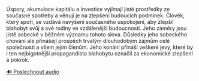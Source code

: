 
Úspory, akumulace kapitálu a investice vyjímají jisté prostředky ze současné spotřeby a věnují je na zlepšení budoucích podmínek. Člověk, který spoří, se vzdává navýšení současného uspokojení, aby zlepšil blahobyt svůj a své rodiny ve vzdálenější budoucnosti. Jeho záměry jsou jistě sobecké v běžném významu tohoto slova. Důsledky jeho sobeckého chování ale přinášejí prospěch trvalým dlouhodobým zájmům celé společnosti a všem jejím členům. Jeho konání přináší veškeré jevy, které by i ten nejbigotnější propagandista blahobytu označil za ekonomické zlepšení a pokrok.

[🔊 Poslechnout audio](/data/7-paragraphs/audio/chapter_165/para_010-spory-akumulace-kapitlu-a-investice-vyjmaj-ji.mp3)
